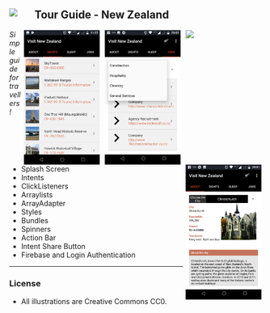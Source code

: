 Tour Guide - New Zealand 
<img src="https://upload.wikimedia.org/wikipedia/en/thumb/3/35/New_Zealand_Cricket_Cap_Insignia.svg/120px-New_Zealand_Cricket_Cap_Insignia.svg.png" width="50"  align="left" >
---
<img src="https://lh3.googleusercontent.com/Dq3k3QMUTq1S987xUS34Ufo4Yvysqxtciy_q3bUW5zL3Oynf2iz_ckvswlr1YRK8Ybc=h900-rw" width="150" align="right" hspace="5">

<img src="/screenshots/jobs.png" width="150" align="right" hspace="5">

<img src="/screenshots/lists.png" width="150" align="right" hspace="5">

<img src="/screenshots/cover.png" width="150" align="right" hspace="5">

*Simple guide for travellers!*

- Splash Screen
- Intents
- ClickListeners    
- Arraylists
- ArrayAdapter
- Styles
- Bundles
- Spinners
- Action Bar
- Intent Share Button
- Firebase and Login Authentication
---

### License

- All illustrations are Creative Commons CC0.

